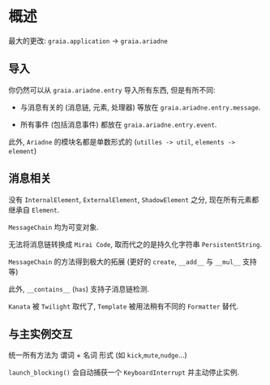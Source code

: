 # 概述

最大的更改: `graia.application` -> `graia.ariadne`

## 导入

你仍然可以从 `graia.ariadne.entry` 导入所有东西, 但是有所不同:

-   与消息有关的 (消息链, 元素, 处理器) 等放在 `graia.ariadne.entry.message`.

-   所有事件 (包括消息事件) 都放在 `graia.ariadne.entry.event`.

此外, `Ariadne` 的模块名都是单数形式的 (`utilles -> util`, `elements -> element`)

## 消息相关

没有 `InternalElement`, `ExternalElement`, `ShadowElement` 之分, 现在所有元素都继承自 `Element`.

`MessageChain` 均为可变对象.

无法将消息链转换成 `Mirai Code`, 取而代之的是持久化字符串 `PersistentString`.

`MessageChain` 的方法得到极大的拓展 (更好的 `create`, `__add__` 与 `__mul__` 支持等)

此外, `__contains__` (`has`) 支持子消息链检测.

`Kanata` 被 `Twilight` 取代了, `Template` 被用法稍有不同的 `Formatter` 替代.

## 与主实例交互

统一所有方法为 谓词 + 名词 形式 (如 `kick`,`mute`,`nudge`...)

`launch_blocking()` 会自动捕获一个 `KeyboardInterrupt` 并主动停止实例.
